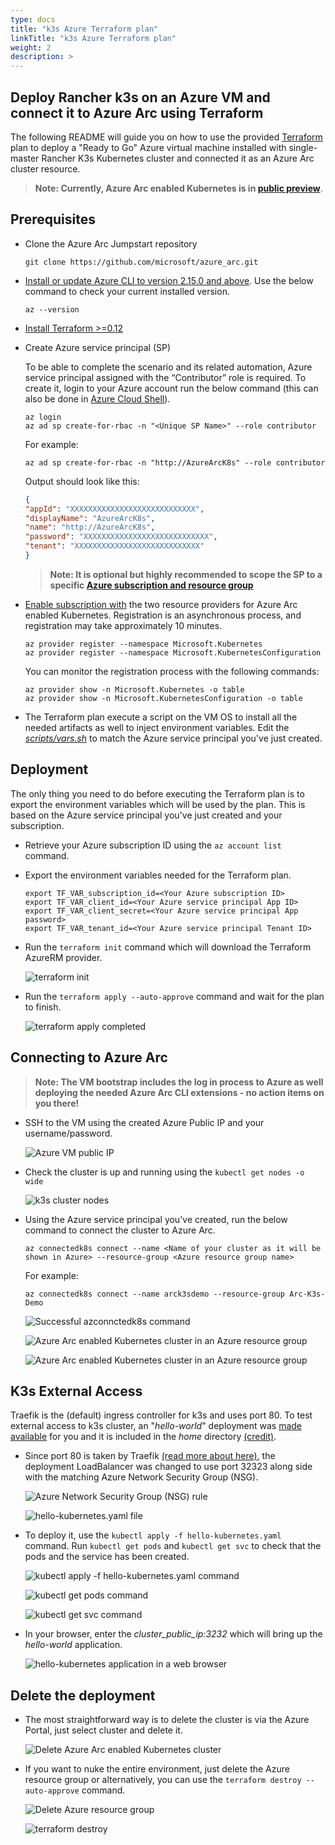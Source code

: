 ```yaml
---
type: docs
title: "k3s Azure Terraform plan"
linkTitle: "k3s Azure Terraform plan"
weight: 2
description: >
---
```


## Deploy Rancher k3s on an Azure VM and connect it to Azure Arc using Terraform

The following README will guide you on how to use the provided [Terraform](https://www.terraform.io/) plan to deploy a "Ready to Go" Azure virtual machine installed with single-master Rancher K3s Kubernetes cluster and connected it as an Azure Arc cluster resource.

> **Note: Currently, Azure Arc enabled Kubernetes is in [public preview](https://docs.microsoft.com/en-us/azure/azure-arc/kubernetes/)**.

## Prerequisites

* Clone the Azure Arc Jumpstart repository

    ```shell
    git clone https://github.com/microsoft/azure_arc.git
    ```

* [Install or update Azure CLI to version 2.15.0 and above](https://docs.microsoft.com/en-us/cli/azure/install-azure-cli?view=azure-cli-latest). Use the below command to check your current installed version.

  ```shell
  az --version
  ```

* [Install Terraform >=0.12](https://learn.hashicorp.com/terraform/getting-started/install.html)

* Create Azure service principal (SP)

    To be able to complete the scenario and its related automation, Azure service principal assigned with the “Contributor” role is required. To create it, login to your Azure account run the below command (this can also be done in [Azure Cloud Shell](https://shell.azure.com/)).

    ```shell
    az login
    az ad sp create-for-rbac -n "<Unique SP Name>" --role contributor
    ```

    For example:

    ```shell
    az ad sp create-for-rbac -n "http://AzureArcK8s" --role contributor
    ```

    Output should look like this:

    ```json
    {
    "appId": "XXXXXXXXXXXXXXXXXXXXXXXXXXXX",
    "displayName": "AzureArcK8s",
    "name": "http://AzureArcK8s",
    "password": "XXXXXXXXXXXXXXXXXXXXXXXXXXXX",
    "tenant": "XXXXXXXXXXXXXXXXXXXXXXXXXXXX"
    }
    ```

    > **Note: It is optional but highly recommended to scope the SP to a specific [Azure subscription and resource group](https://docs.microsoft.com/en-us/cli/azure/ad/sp?view=azure-cli-latest)**

* [Enable subscription with](https://docs.microsoft.com/en-us/azure/azure-resource-manager/management/resource-providers-and-types#register-resource-provider) the two resource providers for Azure Arc enabled Kubernetes. Registration is an asynchronous process, and registration may take approximately 10 minutes.

  ```shell
  az provider register --namespace Microsoft.Kubernetes
  az provider register --namespace Microsoft.KubernetesConfiguration
  ```

  You can monitor the registration process with the following commands:

  ```shell
  az provider show -n Microsoft.Kubernetes -o table
  az provider show -n Microsoft.KubernetesConfiguration -o table
  ```

* The Terraform plan execute a script on the VM OS to install all the needed artifacts as well to inject environment variables. Edit the [*scripts/vars.sh*](https://github.com/microsoft/azure_arc/blob/main/azure_arc_k8s_jumpstart/rancher_k3s/azure/terraform/scripts/vars.sh) to match the Azure service principal you've just created.

## Deployment

The only thing you need to do before executing the Terraform plan is to export the environment variables which will be used by the plan. This is based on the Azure service principal you've just created and your subscription.  

* Retrieve your Azure subscription ID using the ```az account list``` command.

* Export the environment variables needed for the Terraform plan.

    ```shell
    export TF_VAR_subscription_id=<Your Azure subscription ID>  
    export TF_VAR_client_id=<Your Azure service principal App ID>
    export TF_VAR_client_secret=<Your Azure service principal App password>  
    export TF_VAR_tenant_id=<Your Azure service principal Tenant ID>
    ```

* Run the ```terraform init``` command which will download the Terraform AzureRM provider.

    ![terraform init](./01.png)

* Run the ```terraform apply --auto-approve``` command and wait for the plan to finish.

    ![terraform apply completed](./02.png)

## Connecting to Azure Arc

> **Note: The VM bootstrap includes the log in process to Azure as well deploying the needed Azure Arc CLI extensions - no action items on you there!**

* SSH to the VM using the created Azure Public IP and your username/password.

    ![Azure VM public IP](./03.png)

* Check the cluster is up and running using the ```kubectl get nodes -o wide```

    ![k3s cluster nodes](./04.png)

* Using the Azure service principal you've created, run the below command to connect the cluster to Azure Arc.

    ```shell
    az connectedk8s connect --name <Name of your cluster as it will be shown in Azure> --resource-group <Azure resource group name>
    ```

    For example:

    ```shell
    az connectedk8s connect --name arck3sdemo --resource-group Arc-K3s-Demo
    ```

    ![Successful azconnctedk8s command](./05.png)

    ![Azure Arc enabled Kubernetes cluster in an Azure resource group](./06.png)

    ![Azure Arc enabled Kubernetes cluster in an Azure resource group](./07.png)

## K3s External Access

Traefik is the (default) ingress controller for k3s and uses port 80. To test external access to k3s cluster, an "*hello-world*" deployment was [made available](https://github.com/microsoft/azure_arc/blob/main/azure_arc_k8s_jumpstart/rancher_k3s/azure/terraform/deployment/hello-kubernetes.yaml) for you and it is included in the *home* directory [(credit)](https://github.com/paulbouwer/hello-kubernetes).

* Since port 80 is taken by Traefik [(read more about here)](https://github.com/rancher/k3s/issues/436), the deployment LoadBalancer was changed to use port 32323 along side with the matching Azure Network Security Group (NSG).

    ![Azure Network Security Group (NSG) rule](./08.png)

    ![hello-kubernetes.yaml file](./09.png)

* To deploy it, use the ```kubectl apply -f hello-kubernetes.yaml``` command. Run ```kubectl get pods``` and ```kubectl get svc``` to check that the pods and the service has been created.

    ![kubectl apply -f hello-kubernetes.yaml command](./10.png)

    ![kubectl get pods command](./11.png)

    ![kubectl get svc command](./12.png)

* In your browser, enter the *cluster_public_ip:3232* which will bring up the *hello-world* application.

    ![hello-kubernetes application in a web browser](./13.png)

## Delete the deployment

* The most straightforward way is to delete the cluster is via the Azure Portal, just select cluster and delete it.

    ![Delete Azure Arc enabled Kubernetes cluster](./14.png)

* If you want to nuke the entire environment, just delete the Azure resource group or alternatively, you can use the ```terraform destroy --auto-approve``` command.

    ![Delete Azure resource group](./15.png)

    ![terraform destroy](./16.png)
